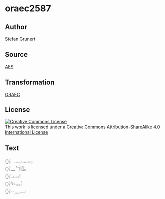 # oraec2587

## Author

Stefan Grunert

## Source

[AES](https://github.com/simondschweitzer/aes)

## Transformation

[ORAEC](https://oraec.github.io/)

## License

<a rel="license" href="http://creativecommons.org/licenses/by-sa/4.0/"><img alt="Creative Commons License" style="border-width:0" src="https://i.creativecommons.org/l/by-sa/4.0/88x31.png" /></a><br />This work is licensed under a <a rel="license" href="http://creativecommons.org/licenses/by-sa/4.0/">Creative Commons Attribution-ShareAlike 4.0 International License</a>

## Text

𓂘𓍛𓂋𓂝𓊵𓏏𓊪<br>
𓂘𓍛𓈖𓆓𓇛𓅓<br>
𓂘𓍛𓊵𓏏𓇋<br>
𓂘𓍛𓅨𓂋𓇋<br>
𓂘𓍛𓍿𓈖𓂝<br>
